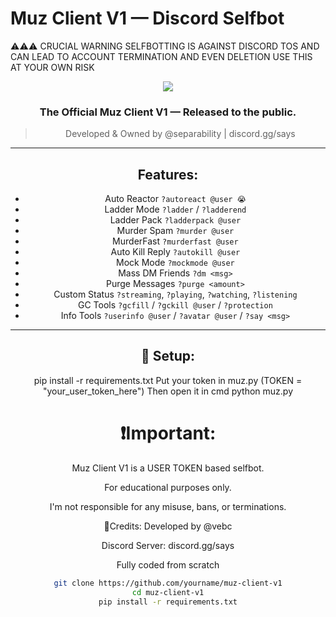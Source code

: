 
# Muz Client V1 — Discord Selfbot
⚠️⚠️⚠️ CRUCIAL WARNING SELFBOTTING IS AGAINST DISCORD TOS AND CAN LEAD TO ACCOUNT TERMINATION AND EVEN DELETION USE THIS AT YOUR OWN RISK
<div align="center">
  
<img src="https://media.discordapp.net/attachments/your-banner.gif">

### The Official Muz Client V1 — Released to the public.

> Developed & Owned by @separability | discord.gg/says

---

## Features:
- Auto Reactor `?autoreact @user 😭`
- Ladder Mode `?ladder` / `?ladderend`
- Ladder Pack `?ladderpack @user`
- Murder Spam `?murder @user`
- MurderFast `?murderfast @user`
- Auto Kill Reply `?autokill @user`
- Mock Mode `?mockmode @user`
- Mass DM Friends `?dm <msg>`
- Purge Messages `?purge <amount>`
- Custom Status `?streaming`, `?playing`, `?watching`, `?listening`
- GC Tools `?gcfill` / `?gckill @user` / `?protection`
- Info Tools `?userinfo @user` / `?avatar @user` / `?say <msg>`

---

## 🚀 Setup:
pip install -r requirements.txt
Put your token in muz.py (TOKEN = "your_user_token_here")
Then open it in cmd python muz.py

# ❗Important:
Muz Client V1 is a USER TOKEN based selfbot.

For educational purposes only.

I'm not responsible for any misuse, bans, or terminations.

🌟Credits:
Developed by @vebc

Discord Server: discord.gg/says

Fully coded from scratch 




```bash
git clone https://github.com/yourname/muz-client-v1
cd muz-client-v1
pip install -r requirements.txt

